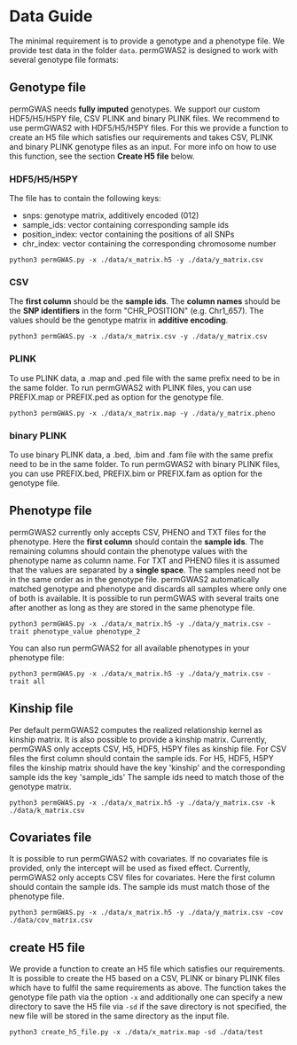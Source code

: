# Data Guide

The minimal requirement is to provide a genotype and a phenotype file. We provide test data in the folder `data`.
permGWAS2 is designed to work with several genotype file formats:

## Genotype file
permGWAS needs **fully imputed** genotypes. We support our custom HDF5/H5/H5PY file, CSV PLINK and binary PLINK files. 
We recommend to use permGWAS2 with HDF5/H5/H5PY files. For this we provide a function to create an H5 file which satisfies 
our requirements and takes CSV, PLINK and binary PLINK genotype files as an input. For more info on how to use this function, 
see the section **Create H5 file** below.

### HDF5/H5/H5PY
The file has to contain the following keys:

- snps: genotype matrix, additively encoded (012)
- sample_ids: vector containing corresponding sample ids
- position_index: vector containing the positions of all SNPs
- chr_index: vector containing the corresponding chromosome number

```shell
python3 permGWAS.py -x ./data/x_matrix.h5 -y ./data/y_matrix.csv 
```

### CSV
The **first column** should be the **sample ids**. The **column names** should be the **SNP identifiers** in the form 
"CHR_POSITION" (e.g. Chr1_657). The values should be the genotype matrix in **additive encoding**. 

```shell
python3 permGWAS.py -x ./data/x_matrix.csv -y ./data/y_matrix.csv 
```

### PLINK
To use PLINK data, a .map and .ped file with the same prefix need to be in the same folder. 
To run permGWAS2 with PLINK files, you can use PREFIX.map or PREFIX.ped as option for the genotype file.

```shell
python3 permGWAS.py -x ./data/x_matrix.map -y ./data/y_matrix.pheno 
```

### binary PLINK
To use binary PLINK data, a .bed, .bim and .fam file with the same prefix need to be in the same folder. 
To run permGWAS2 with binary PLINK files, you can use PREFIX.bed, PREFIX.bim or PREFIX.fam as option for the genotype file.


## Phenotype file 
permGWAS2 currently only accepts CSV, PHENO and TXT files for the phenotype. Here the **first column** should contain 
the **sample ids**. The remaining columns should contain the phenotype values with the phenotype name as column name. 
For TXT and PHENO files it is assumed that the values are separated by a **single space**. The samples need not be in 
the same order as in the genotype file. permGWAS2 automatically matched genotype and phenotype and discards all samples 
where only one of both is available.
It is possible to run permGWAS with several traits one after another as long as they are stored in the same 
phenotype file.

```shell
python3 permGWAS.py -x ./data/x_matrix.h5 -y ./data/y_matrix.csv -trait phenotype_value phenotype_2
```
You can also run permGWAS2 for all available phenotypes in your phenotype file:

```shell
python3 permGWAS.py -x ./data/x_matrix.h5 -y ./data/y_matrix.csv -trait all
```

## Kinship file
Per default permGWAS2 computes the realized relationship kernel as kinship matrix. 
It is also possible to provide a kinship matrix. Currently, permGWAS only accepts CSV, H5, HDF5, H5PY files as 
kinship file. For CSV files the first column should contain the sample ids. For H5, HDF5, H5PY files the kinship 
matrix should have the key 'kinship' and the corresponding sample ids the key 'sample_ids'
The sample ids need to match those of the genotype matrix.

```shell
python3 permGWAS.py -x ./data/x_matrix.h5 -y ./data/y_matrix.csv -k ./data/k_matrix.csv
```

## Covariates file
It is possible to run permGWAS2 with covariates. If no covariates file is provided, only the intercept will be used as 
fixed effect. Currently, permGWAS2 only accepts CSV files for covariates. Here the first column should contain the 
sample ids. The sample ids must match those of the phenotype file.

```shell
python3 permGWAS.py -x ./data/x_matrix.h5 -y ./data/y_matrix.csv -cov ./data/cov_matrix.csv
```

## create H5 file
We provide a function to create an H5 file which satisfies our requirements. It is possible to create the H5 based on a 
CSV, PLINK or binary PLINK files which have to fulfil the same requirements as above. The function takes the genotype 
file path via the option `-x` and additionally one can specify a new directory to save the H5 file via `-sd` if the save 
directory is not specified, the new file will be stored in the same directory as the input file.

```shell
python3 create_h5_file.py -x ./data/x_matrix.map -sd ./data/test
```